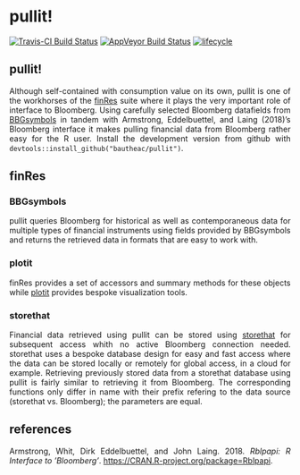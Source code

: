 pullit\!
================

<style> body {text-align: justify} </style>

[![Travis-CI Build
Status](https://travis-ci.org/bautheac/pullit.svg?branch=master)](https://travis-ci.org/bautheac/pullit)
[![AppVeyor Build
Status](https://ci.appveyor.com/api/projects/status/github/bautheac/pullit?branch=master&svg=true)](https://ci.appveyor.com/project/bautheac/pullit)
[![lifecycle](https://img.shields.io/badge/lifecycle-experimental-orange.svg)](https://www.tidyverse.org/lifecycle/#experimental)

## pullit\!

Although self-contained with consumption value on its own, pullit is one
of the workhorses of the [finRes](https://bautheac.github.io/finRes/)
suite where it plays the very important role of interface to Bloomberg.
Using carefully selected Bloomberg datafields from
[BBGsymbols](https://bautheac.github.io/BBGsymbols/) in tandem with
Armstrong, Eddelbuettel, and Laing (2018)’s Bloomberg interface it makes
pulling financial data from Bloomberg rather easy for the R user.
Install the development version from github with
`devtools::install_github("bautheac/pullit")`.

## finRes

### BBGsymbols

pullit queries Bloomberg for historical as well as contemporaneous data
for multiple types of financial instruments using fields provided by
BBGsymbols and returns the retrieved data in formats that are easy to
work with.

### plotit

finRes provides a set of accessors and summary methods for these objects
while [plotit](https://bautheac.github.io/plotit/) provides bespoke
visualization tools.

### storethat

Financial data retrieved using pullit can be stored using
[storethat](https://bautheac.github.io/storethat/) for subsequent access
whith no active Bloomberg connection needed. storethat uses a bespoke
database design for easy and fast access where the data can be stored
locally or remotely for global access, in a cloud for example.
Retrieving previously stored data from a storethat database using pullit
is fairly similar to retrieving it from Bloomberg. The corresponding
functions only differ in name with their prefix refering to the data
source (storethat vs. Bloomberg); the parameters are equal.

## references

<div id="refs" class="references">

<div id="ref-Armstrong_Rblpapi_2018">

Armstrong, Whit, Dirk Eddelbuettel, and John Laing. 2018. *Rblpapi: R
Interface to ’Bloomberg’*. <https://CRAN.R-project.org/package=Rblpapi>.

</div>

</div>
